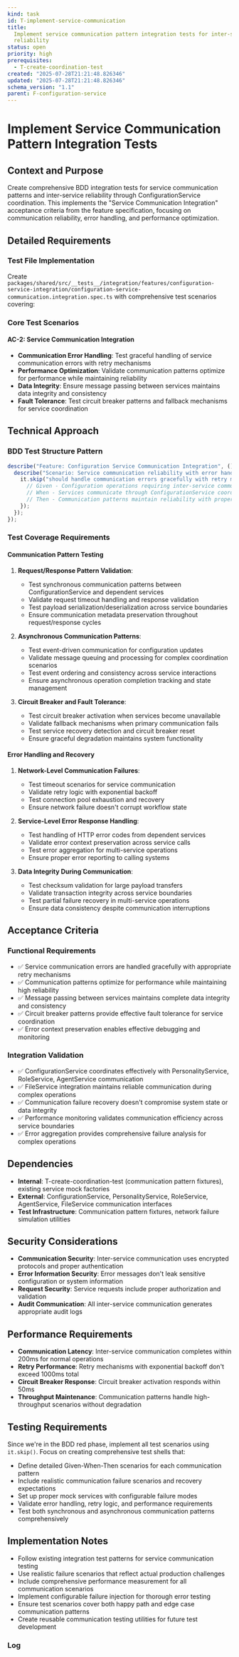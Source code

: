 ```yaml
---
kind: task
id: T-implement-service-communication
title:
  Implement service communication pattern integration tests for inter-service
  reliability
status: open
priority: high
prerequisites:
  - T-create-coordination-test
created: "2025-07-28T21:21:48.826346"
updated: "2025-07-28T21:21:48.826346"
schema_version: "1.1"
parent: F-configuration-service
---
```


# Implement Service Communication Pattern Integration Tests

## Context and Purpose

Create comprehensive BDD integration tests for service communication patterns and inter-service reliability through ConfigurationService coordination. This implements the "Service Communication Integration" acceptance criteria from the feature specification, focusing on communication reliability, error handling, and performance optimization.

## Detailed Requirements

### Test File Implementation

Create `packages/shared/src/__tests__/integration/features/configuration-service-integration/configuration-service-communication.integration.spec.ts` with comprehensive test scenarios covering:

### Core Test Scenarios

#### AC-2: Service Communication Integration

- **Communication Error Handling**: Test graceful handling of service communication errors with retry mechanisms
- **Performance Optimization**: Validate communication patterns optimize for performance while maintaining reliability
- **Data Integrity**: Ensure message passing between services maintains data integrity and consistency
- **Fault Tolerance**: Test circuit breaker patterns and fallback mechanisms for service coordination

## Technical Approach

### BDD Test Structure Pattern

```typescript
describe("Feature: Configuration Service Communication Integration", () => {
  describe("Scenario: Service communication reliability with error handling", () => {
    it.skip("should handle communication errors gracefully with retry mechanisms", async () => {
      // Given - Configuration operations requiring inter-service communication
      // When - Services communicate through ConfigurationService coordination
      // Then - Communication patterns maintain reliability with proper error handling
    });
  });
});
```

### Test Coverage Requirements

#### Communication Pattern Testing

1. **Request/Response Pattern Validation**:
   - Test synchronous communication patterns between ConfigurationService and dependent services
   - Validate request timeout handling and response validation
   - Test payload serialization/deserialization across service boundaries
   - Ensure communication metadata preservation throughout request/response cycles

2. **Asynchronous Communication Patterns**:
   - Test event-driven communication for configuration updates
   - Validate message queuing and processing for complex coordination scenarios
   - Test event ordering and consistency across service interactions
   - Ensure asynchronous operation completion tracking and state management

3. **Circuit Breaker and Fault Tolerance**:
   - Test circuit breaker activation when services become unavailable
   - Validate fallback mechanisms when primary communication fails
   - Test service recovery detection and circuit breaker reset
   - Ensure graceful degradation maintains system functionality

#### Error Handling and Recovery

1. **Network-Level Communication Failures**:
   - Test timeout scenarios for service communication
   - Validate retry logic with exponential backoff
   - Test connection pool exhaustion and recovery
   - Ensure network failure doesn't corrupt workflow state

2. **Service-Level Error Response Handling**:
   - Test handling of HTTP error codes from dependent services
   - Validate error context preservation across service calls
   - Test error aggregation for multi-service operations
   - Ensure proper error reporting to calling systems

3. **Data Integrity During Communication**:
   - Test checksum validation for large payload transfers
   - Validate transaction integrity across service boundaries
   - Test partial failure recovery in multi-service operations
   - Ensure data consistency despite communication interruptions

## Acceptance Criteria

### Functional Requirements

- ✅ Service communication errors are handled gracefully with appropriate retry mechanisms
- ✅ Communication patterns optimize for performance while maintaining high reliability
- ✅ Message passing between services maintains complete data integrity and consistency
- ✅ Circuit breaker patterns provide effective fault tolerance for service coordination
- ✅ Error context preservation enables effective debugging and monitoring

### Integration Validation

- ✅ ConfigurationService coordinates effectively with PersonalityService, RoleService, AgentService communication
- ✅ FileService integration maintains reliable communication during complex operations
- ✅ Communication failure recovery doesn't compromise system state or data integrity
- ✅ Performance monitoring validates communication efficiency across service boundaries
- ✅ Error aggregation provides comprehensive failure analysis for complex operations

## Dependencies

- **Internal**: T-create-coordination-test (communication pattern fixtures), existing service mock factories
- **External**: ConfigurationService, PersonalityService, RoleService, AgentService, FileService communication interfaces
- **Test Infrastructure**: Communication pattern fixtures, network failure simulation utilities

## Security Considerations

- **Communication Security**: Inter-service communication uses encrypted protocols and proper authentication
- **Error Information Security**: Error messages don't leak sensitive configuration or system information
- **Request Security**: Service requests include proper authorization and validation
- **Audit Communication**: All inter-service communication generates appropriate audit logs

## Performance Requirements

- **Communication Latency**: Inter-service communication completes within 200ms for normal operations
- **Retry Performance**: Retry mechanisms with exponential backoff don't exceed 1000ms total
- **Circuit Breaker Response**: Circuit breaker activation responds within 50ms
- **Throughput Maintenance**: Communication patterns handle high-throughput scenarios without degradation

## Testing Requirements

Since we're in the BDD red phase, implement all test scenarios using `it.skip()`. Focus on creating comprehensive test shells that:

- Define detailed Given-When-Then scenarios for each communication pattern
- Include realistic communication failure scenarios and recovery expectations
- Set up proper mock services with configurable failure modes
- Validate error handling, retry logic, and performance requirements
- Test both synchronous and asynchronous communication patterns comprehensively

## Implementation Notes

- Follow existing integration test patterns for service communication testing
- Use realistic failure scenarios that reflect actual production challenges
- Include comprehensive performance measurement for all communication scenarios
- Implement configurable failure injection for thorough error testing
- Ensure test scenarios cover both happy path and edge case communication patterns
- Create reusable communication testing utilities for future test development

### Log
